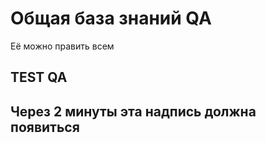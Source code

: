 # Общая база знаний QA
Её можно править всем


## TEST QA
## Через 2 минуты эта надпись должна появиться 
